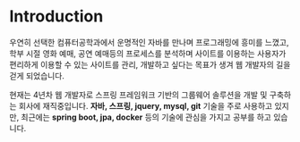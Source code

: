 # Introduction

우연히 선택한 컴퓨터공학과에서 운명적인 자바를 만나며 프로그래밍에 흥미를 느꼈고, 학부 시절 영화 예매, 공연 예매등의 프로세스를 분석하며 사이트를 이용하는 사용자가 편리하게 이용할 수 있는 사이트를 관리, 개발하고 싶다는 목표가 생겨 웹 개발자의 길을 걷게 되었습니다. 

현재는 4년차 웹 개발자로 스프링 프레임워크 기반의 그룹웨어 솔루션을 개발 및 구축하는 회사에 재직중입니다. **자바, 스프링, jquery, mysql, git** 기술을 주로 사용하고 있지만, 최근에는 **spring boot, jpa, docker** 등의 기술에 관심을 가지고 공부를 하고 있습니다.

